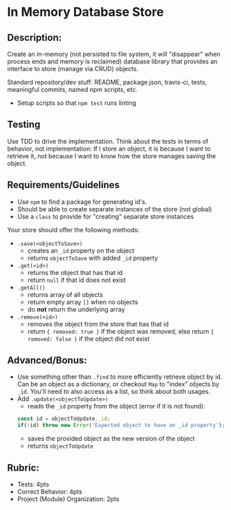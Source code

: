 In Memory Database Store
===

## Description:

Create an in-memory (not persisted to file system, it will "disappear" when process ends and memory is reclaimed) 
database library that provides an interface to store (manage via CRUD) objects.

Standard repository/dev stuff: README, package.json, travis-ci, tests, meaningful commits, named npm scripts, etc.

* Setup scripts so that `npm test` runs linting

## Testing

Use TDD to drive the implementation. Think about the tests in terms of behavior, not implementation: If I store
an object, it is because I want to retrieve it, not because I want to know how the store manages saving the object.

## Requirements/Guidelines

* Use `npm` to find a package for generating id's.
* Should be able to create separate instances of the store (not global)
* Use a `class` to provide for "creating" separate store instances

Your store should offer the following methods:

* `.save(<objectToSave>)`
  * creates an `_id` property on the object
  * returns `objectToSave` with added `_id` property
* `.get(<id>)`
  * returns the object that has that id
  * return `null` if that id does not exist
* `.getAll()`
  * returns array of all objects
  * return empty array `[]` when no objects
  * do **not** return the underlying array
* `.remove(<id>)`
  * removes the object from the store that has that id
  * return `{ removed: true }` if the object was removed, else return `{ removed: false }` if the 
  object did not exist
  

## Advanced/Bonus:

* Use something other than `.find` to more efficiently retrieve object by id. Can be an object as a dictionary, or checkout `Map` to "index" objects by `_id`. 
You'll need to also access as a list, so think about both usages.
* Add `.update(<objectToUpdate>)`
  * reads the `_id` property from the object (error if it is not found):
  ```js
  const id = objectToUpdate._id;
  if(!id) throw new Error('Expected object to have an _id property');
  ```
  * saves the provided object as the new version of the object
  * returns `objectToUpdate`
  
## Rubric:

* Tests: 4pts
* Correct Behavior: 4pts
* Project (Module) Organization: 2pts
